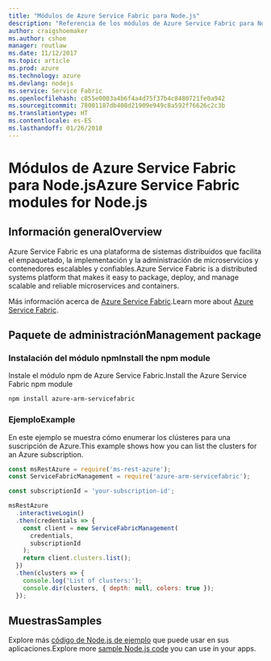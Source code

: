 ```yaml
---
title: "Módulos de Azure Service Fabric para Node.js"
description: "Referencia de los módulos de Azure Service Fabric para Node.js"
author: craigshoemaker
ms.author: cshoe
manager: routlaw
ms.date: 11/12/2017
ms.topic: article
ms.prod: azure
ms.technology: azure
ms.devlang: nodejs
ms.service: Service Fabric
ms.openlocfilehash: c855e0003a4b6f4a4d75f37b4c8480721fe0a942
ms.sourcegitcommit: 78001187db408d21909e949c8a592f76626c2c3b
ms.translationtype: HT
ms.contentlocale: es-ES
ms.lasthandoff: 01/26/2018
---
```

# <a name="azure-service-fabric-modules-for-nodejs"></a><span data-ttu-id="fdd99-103">Módulos de Azure Service Fabric para Node.js</span><span class="sxs-lookup"><span data-stu-id="fdd99-103">Azure Service Fabric modules for Node.js</span></span>

## <a name="overview"></a><span data-ttu-id="fdd99-104">Información general</span><span class="sxs-lookup"><span data-stu-id="fdd99-104">Overview</span></span>

<span data-ttu-id="fdd99-105">Azure Service Fabric es una plataforma de sistemas distribuidos que facilita el empaquetado, la implementación y la administración de microservicios y contenedores escalables y confiables.</span><span class="sxs-lookup"><span data-stu-id="fdd99-105">Azure Service Fabric is a distributed systems platform that makes it easy to package, deploy, and manage scalable and reliable microservices and containers.</span></span>

<span data-ttu-id="fdd99-106">Más información acerca de [Azure Service Fabric](https://docs.microsoft.com/azure/service-fabric/service-fabric-overview).</span><span class="sxs-lookup"><span data-stu-id="fdd99-106">Learn more about [Azure Service Fabric](https://docs.microsoft.com/azure/service-fabric/service-fabric-overview).</span></span>

## <a name="management-package"></a><span data-ttu-id="fdd99-107">Paquete de administración</span><span class="sxs-lookup"><span data-stu-id="fdd99-107">Management package</span></span>

### <a name="install-the-npm-module"></a><span data-ttu-id="fdd99-108">Instalación del módulo npm</span><span class="sxs-lookup"><span data-stu-id="fdd99-108">Install the npm module</span></span>

<span data-ttu-id="fdd99-109">Instale el módulo npm de Azure Service Fabric.</span><span class="sxs-lookup"><span data-stu-id="fdd99-109">Install the Azure Service Fabric npm module</span></span>

```bash
npm install azure-arm-servicefabric
```

### <a name="example"></a><span data-ttu-id="fdd99-110">Ejemplo</span><span class="sxs-lookup"><span data-stu-id="fdd99-110">Example</span></span>

<span data-ttu-id="fdd99-111">En este ejemplo se muestra cómo enumerar los clústeres para una suscripción de Azure.</span><span class="sxs-lookup"><span data-stu-id="fdd99-111">This example shows how you can list the clusters for an Azure subscription.</span></span>

```javascript
const msRestAzure = require('ms-rest-azure');
const ServiceFabricManagement = require('azure-arm-servicefabric');

const subscriptionId = 'your-subscription-id';

msRestAzure
  .interactiveLogin()
  .then(credentials => {
    const client = new ServiceFabricManagement(
      credentials,
      subscriptionId
    );
    return client.clusters.list();
  })
  .then(clusters => {
    console.log('List of clusters:');
    console.dir(clusters, { depth: null, colors: true });
  });
```

## <a name="samples"></a><span data-ttu-id="fdd99-112">Muestras</span><span class="sxs-lookup"><span data-stu-id="fdd99-112">Samples</span></span>

<span data-ttu-id="fdd99-113">Explore más [código de Node.js de ejemplo](https://azure.microsoft.com/resources/samples/?platform=nodejs) que puede usar en sus aplicaciones.</span><span class="sxs-lookup"><span data-stu-id="fdd99-113">Explore more [sample Node.js code](https://azure.microsoft.com/resources/samples/?platform=nodejs) you can use in your apps.</span></span>
